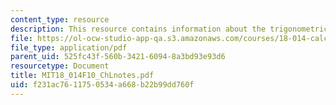 ```yaml
---
content_type: resource
description: This resource contains information about the trigonometric functions.
file: https://ol-ocw-studio-app-qa.s3.amazonaws.com/courses/18-014-calculus-with-theory-fall-2010/f231ac7611750534a668b22b99dd760f_MIT18_014F10_ChLnotes.pdf
file_type: application/pdf
parent_uid: 525fc43f-560b-3421-6094-8a3bd93e93d6
resourcetype: Document
title: MIT18_014F10_ChLnotes.pdf
uid: f231ac76-1175-0534-a668-b22b99dd760f
---
```


